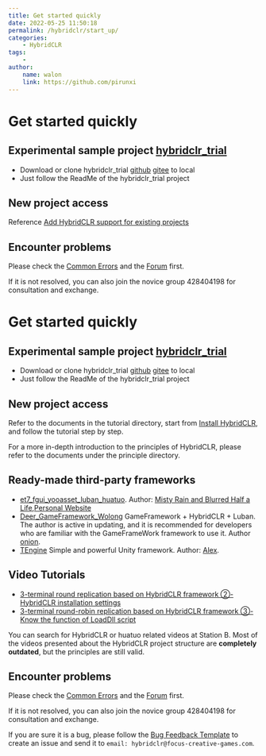 ```yaml
---
title: Get started quickly
date: 2022-05-25 11:50:18
permalink: /hybridclr/start_up/
categories:
    - HybridCLR
tags:
    -
author:
    name: walon
    link: https://github.com/pirunxi
---
```


# Get started quickly

## Experimental sample project [hybridclr_trial](https://github.com/focus-creative-games/hybridclr_trial)

- Download or clone hybridclr_trial [github](https://github.com/focus-creative-games/hybridclr_trial) [gitee](https://gitee.com/focus-creative-games/hybridclr) to local
- Just follow the ReadMe of the hybridclr_trial project

## New project access

Reference [Add HybridCLR support for existing projects](/en/hybridclr/business_games/)

## Encounter problems

Please check the [Common Errors](/en/hybridclr/common_errors/) and the [Forum](https://forum.focus-creative-games.com/topics) first.

If it is not resolved, you can also join the novice group 428404198 for consultation and exchange.

# Get started quickly

## Experimental sample project [hybridclr_trial](https://github.com/focus-creative-games/hybridclr_trial)

- Download or clone hybridclr_trial [github](https://github.com/focus-creative-games/hybridclr_trial) [gitee](https://gitee.com/focus-creative-games/hybridclr) to local
- Just follow the ReadMe of the hybridclr_trial project

## New project access

Refer to the documents in the tutorial directory, start from [Install HybridCLR](/en/hybridclr/install/), and follow the tutorial step by step.

For a more in-depth introduction to the principles of HybridCLR, please refer to the documents under the principle directory.

## Ready-made third-party frameworks

- [et7_fgui_yooasset_luban_huatuo](https://github.com/wqaetly/ET/tree/et7_fgui_yooasset_luban_huatuo). Author: [Misty Rain and Blurred Half a Life](https://github.com/wqaetly),[Personal Website](https://www.lfzxb.top/)
- [Deer_GameFramework_Wolong](https://github.com/It-Life/Deer_GameFramework_Wolong) GameFramework + HybridCLR + Luban. The author is active in updating, and it is recommended for developers who are familiar with the GameFrameWork framework to use it. Author [onion](https://github.com/It-Life).
- [TEngine](https://github.com/ALEXTANGXIAO/TEngine) Simple and powerful Unity framework. Author: [Alex](https://github.com/ALEXTANGXIAO).

## Video Tutorials

- [3-terminal round replication based on HybridCLR framework ②-HybridCLR installation settings](https://www.bilibili.com/video/BV1q841177SZ/)
- [3-terminal round-robin replication based on HybridCLR framework ③- Know the function of LoadDll script](https://www.bilibili.com/video/BV1z24y117xD/)

You can search for HybridCLR or huatuo related videos at Station B. Most of the videos presented about the HybridCLR project structure are **completely outdated**, but the principles are still valid.

## Encounter problems

Please check the [Common Errors](/en/hybridclr/common_errors/) and the [Forum](https://forum.focus-creative-games.com/topics) first.

If it is not resolved, you can also join the novice group 428404198 for consultation and exchange.

If you are sure it is a bug, please follow the [Bug Feedback Template](/en/hybridclr/bug_reporter/) to create an issue and send it to `email: hybridclr@focus-creative-games.com`.